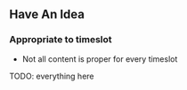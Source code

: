 ## Have An Idea

### Appropriate to timeslot

* Not all content is proper for every timeslot

TODO: everything here
